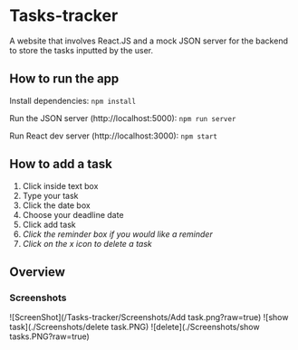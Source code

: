 # Tasks-tracker
 A website that involves React.JS and a mock JSON server for the backend to store the tasks inputted by the user. 

## How to run the app

Install dependencies:
`npm install`

Run the JSON server (http://localhost:5000):
`npm run server`

Run React dev server (http://localhost:3000):
`npm start`


## How to add a task
1. Click inside text box
2. Type your task
3. Click the date box
4. Choose your deadline date
5. Click add task
6. _Click the reminder box if you would like a reminder_
7. _Click on the x icon to delete a task_


## Overview



### Screenshots

![ScreenShot](/Tasks-tracker/Screenshots/Add task.png?raw=true)
![show task](./Screenshots/delete task.PNG)
![delete](./Screenshots/show tasks.PNG?raw=true)

